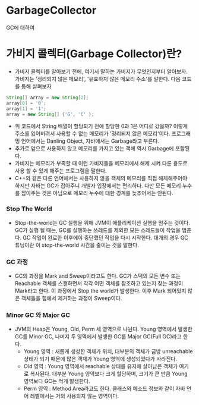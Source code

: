 # GarbageCollector
GC에 대하여

# 가비지 콜렉터(Garbage Collector)란?
* 가비지 콜렉터를 알아보기 전에, 여기서 말하는 가비지가 무엇인지부터 알아보자. 가비지는 '정리되지 않은 메모리', '유효하지 않은 메모리 주소'를 말한다. 다음 코드를 통해 살펴보자

````java
String[] array = new String[2];
array[0] = '0';
array[1] = '1';
array = new String[] {'G', 'C' };
````

* 위 코드에서 String 배열이 할당되기 전에 할당한 0과 1은 어디로 갔을까? 이렇게 주소를 잃어버려서 사용할 수 없는 메모리가 '정리되지 않은 메모리'이다. 프로그래밍 언어에서는 Danling Object, 자바에서는 Garbage라고 부른다.
* 추가로 앞으로 사용하지 않고 메모리를 가지고 있는 객체 역시 Garbage에 포함된다.
* 가비지는 메모리가 부족할 때 이런 가비지들을 메모리에서 해제 시켜 다른 용도로 사용 할 수 있게 해주는 프로그램을 말한다.
* C++와 같은 다른 언어에서는 사용하지 않을 객체의 메모리를 직접 해제해주어야 하지만 자바는 GC가 잡아주니 개발자 입장에서는 편리하다. 다만 모든 메모리 누수를 잡아주는 것은 아님으로 메모리 누수에 대한 경계를 늦추어서는 안된다.

### Stop The World
* Stop-the-world는 GC 실행을 위해 JVM이 애플리케이션 실행을 멈주는 것이다. GC가 실행 될 때는, GC를 실행하는 쓰레드를 제외한 모든 스레드들이 작업을 멈춘다. GC 작업이 완료한 이후에야 중단했던 작업을 다시 시작한다. 대개의 경우 GC 튜닝이란 이 stop-the-world 시간을 줄이는 것을 말한다.

### GC 과정
* GC의 과정을 Mark and Sweep이라고도 한다. GC가 스택의 모든 변수 또는 Reachable 객체를 스캔하면서 각각 어떤 객체를 참조하고 있는지 찾는 과정이 Mark라고 한다. 이 과정에서 Stop the world가 발생한다. 이후 Mark 되어있지 않은 객체들을 힙에서 제거하는 과정이 Sweep이다.

### Minor GC 와 Major GC
* JVM의 Heap은 Young, Old, Perm 세 영역으로 나뉜다. Young 영역에서 발생한 GC를 Minor GC, 나머지 두 영역에서 발생한 GC를 Major GC(Full GC)라고 한다.
  - Young 영역 : 새롭게 생성한 객체가 위치, 대부분의 객체가 금방 unreachable 상태가 되기 때문에 많은 객체가 Young 영역에 생성되었다가 사라진다.
  - Old 영역 : Young 영역에서 reachable 상태를 유지해 살아남은 객체가 여기로 복사된다. 대부분 Young 영역보다 크게 할당하며, 크기가 큰 만큼 Young 영역보다 GC는 적게 발생한다.
  - Perm 영역 : Method Area라고도 한다. 클래스와 메소드 정보와 같이 자바 언어 레벨에서는 거의 사용되지 않는 영역이다.
